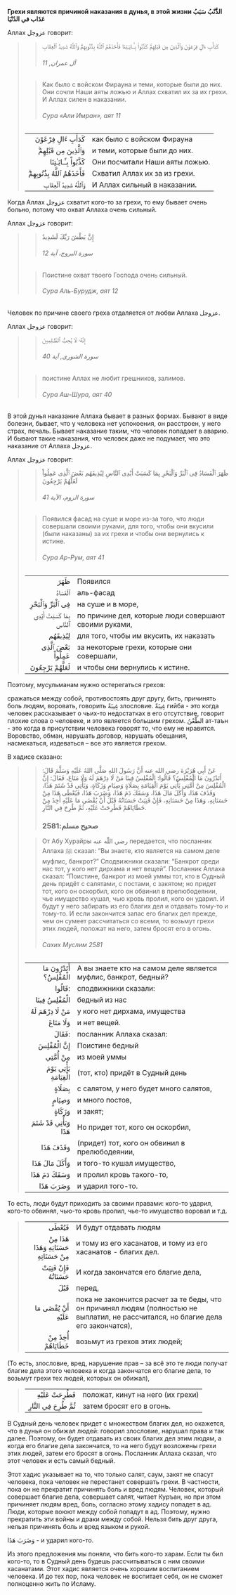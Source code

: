 **Грехи являются причиной наказания в дунья, в этой жизни الذَّنْبُ سَبَبُ عَذَاب في الدُنْيَا**

Аллах عزوجل говорит:

>> كَدَأْبِ ءَالِ فِرْعَوْنَ وَٱلَّذِينَ مِن قَبْلِهِمْ‌ۚ كَذَّبُواْ بِـَٔـايَـٰتِنَا فَأَخَذَهُمُ ٱللَّهُ بِذُنُوبِهِمْ‌ۗ وَٱللَّهُ شَدِيدُ ٱلْعِقَابِ
>>
>> ###### آل عمران, 11
>
>> Как было с войском Фирауна и теми, которые были до них. Они сочли Наши аяты ложью и Аллах схватил их за их грехи. И Аллах силен в наказании.
>>
>> ###### Сура «Али Имран», аят 11
>
> |                 |                   |
> | --------------: | :---------------- |
> | كَدَأْبِ ءَالِ فِرْعَوْنَ | как было с войском Фирауна |
> | وَٱلَّذِينَ مِن قَبْلِهِمْ‌ۚ | и теми, которые были до них. |
> | كَذَّبُواْ بِـَٔـايَـٰتِنَا | Они посчитали Наши аяты ложью. |
> | فَأَخَذَهُمُ ٱللَّهُ بِذُنُوبِهِمْ‌ۗ | Схватил Аллах их за из грехи. |
> | وَٱللَّهُ شَدِيدُ ٱلْعِقَابِ | И Аллах сильный в наказании. |

Когда Аллах عزوجل схватит кого-то за грехи, то ему бывает очень больно,
потому что охват Аллаха очень сильный.
  
Аллах عزوجل говорит:
>> إِنَّ بَطْشَ رَبِّكَ لَشَدِيدٌ
>>
>> ###### سورة البروج، آية 12
>
>> Поистине охват твоего Господа очень сильный.
>>
>> ###### Сура Аль-Бурудж, аят 12
>

Человек по причине своего греха отдаляется от любви Аллаха عزوجل.

Аллах عزوجل говорит:
>> إِنَّهُۥ لَا يُحِبُّ ٱلظَّـٰلِمِينَ
>>
>> ###### سورة الشورى, آية 40
>
>> поистине Аллах не любит грешников, залимов.
>>
>> ###### Сура Аш-Шура, аят 40
>

В этой дунья наказание Аллаха бывает в разных формах. Бывают в виде
болезни, бывает, что у человека нет успокоения, он расстроен, у него
страх, печаль. Бывает наказание таким, что человек попадает в аварию. И
бывают такие наказания, что человек даже не подумает, что это наказание
от Аллаха عزوجل. 

Аллах عزوجل говорит:
>> ظَهَرَ ٱلْفَسَادُ فِى ٱلْبَرِّ وَٱلْبَحْرِ بِمَا كَسَبَتْ أَيْدِى ٱلنَّاسِ لِيُذِيقَهُم بَعْضَ ٱلَّذِى عَمِلُواْ لَعَلَّهُمْ يَرْجِعُونَ
>>
>> ###### سورة الروم، الآية 41
>
>> Появился фасад на суше и море из-за того, что люди совершали своими руками, для того, чтобы они вкусили (были наказаны) за их грехи и чтобы они вернулись к истине.
>>
>> ###### Сура Ар-Рум, аят 41
>
> |                 |                   |
> | --------------: | :---------------- |
> | ظَهَرَ | Появился |
> | ٱلْفَسَادُ | аль-фасад |
> | فِى ٱلْبَرِّ وَٱلْبَحْرِ | на суше и в море, |
> | بِمَا كَسَبَتْ أَيْدِى ٱلنَّاسِ | по причине дел, которые люди совершают своими руками, |
> | لِيُذِيقَهُم | для того, чтобы им вкусить, их наказать |
> | بَعْضَ ٱلَّذِى عَمِلُواْ | за некоторые грехи, которые они совершали, |
> | لَعَلَّهُمْ يَرْجِعُونَ | и чтобы они вернулись к истине. |

Поэтому, мусульманам нужно остерегаться грехов: 

сражаться между собой, противостоять друг другу, бить, причинять боль
людям, воровать, говорить غِيبَةٌ злословие. غِيبَةٌ гийба - это когда человек
рассказывает о чьих-то недостатках в его отсутствие, говорит плохие
слова о человеке, и это является большим грехом. الطَّعْنُ ат-таън - это
когда в присутствии человека говорят то, что ему не нравится. Воровство,
обман, нарушать договор, нарушать обещания, насмехаться, издеваться –
все это является грехом. 


В хадисе сказано:
>> عَنْ أَبِي هُرَيْرَةَ رضي الله عنه أَنَّ رَسُولَ اللهِ صَلَّى اللهُ عَلَيْهِ وَسَلَّمَ قَالَ: أَتَدْرُونَ مَا الْمُفْلِسُ؟ قَالُوا: الْمُفْلِسُ فِينَا مَنْ لَا دِرْهَمَ لَهُ وَلَا مَتَاعَ، فَقَالَ: إِنَّ الْمُفْلِسَ مِنْ أُمَّتِي يَأْتِي يَوْمَ الْقِيَامَةِ بِصَلَاةٍ وَصِيَامٍ وَزَكَاةٍ، وَيَأْتِي قَدْ شَتَمَ هَذَا، وَقَذَفَ هَذَا، وَأَكَلَ مَالَ هَذَا، وَسَفَكَ دَمَ هَذَا، وَضَرَبَ هَذَا، فَيُعْطَى هَذَا مِنْ حَسَنَاتِهِ، وَهَذَا مِنْ حَسَنَاتِهِ، فَإِنْ فَنِيَتْ حَسَنَاتُهُ قَبْلَ أَنْ يُقْضَى مَا عَلَيْهِ أُخِذَ مِنْ خَطَايَاهُمْ فَطُرِحَتْ عَلَيْهِ، ثُمَّ طُرِحَ فِي النَّارِ.
>>
>> ### صحیح مسلم:2581
>
>> От Абу Хурайры رضي اللّٰه عنه передается, что посланник Аллаха ﷺ сказал:
>> “Вы знаете, кто является на самом деле муфлис, банкрот?”
>> Сподвижники сказали: “Банкрот среди нас тот, у кого нет дирхама и нет вещей”.
>> Посланник Аллаха сказал: “Поистине, банкрот из моей уммы тот, кто в Судный день придёт с салятами, с постами, с закятом; но придет тот, кого он оскорбил, кого он обвинил в прелюбодеянии, чье имущество кушал, чью кровь пролил, кого он ударил.
>> И будут у него забирать из его благих дел и отдавать тому-то и тому-то. И если закончится запас его благих дел прежде, чем он сумеет рассчитаться со всеми, то возьмут грехи этих людей, положат на него, затем бросят его в огонь.
>>
>> ###### Сахих Муслим 2581
>
> |                 |                   |
> | --------------: | :---------------- |
> | أَتَدْرُونَ مَا الْمُفْلِسُ؟ | А вы знаете кто на самом деле является муфлис, банкрот, бедный? |
> | قَالُوا: | сподвижники сказали: |
> | الْمُفْلِسُ فِينَا | бедный из нас |
> | مَنْ لَا دِرْهَمَ لَهُ | у кого нет дирхама, имущества |
> | وَلَا مَتَاعَ | и нет вещей. |
> | فَقَالَ: | посланник Аллаха сказал: |
> | إِنَّ الْمُفْلِسَ | Поистине бедный |
> | مِنْ أُمَّتِي | из моей уммы |
> | يَأْتِي يَوْمَ الْقِيَامَةِ | (тот, кто) придёт в Судный день |
> | بِصَلَاةٍ | с салятом, у него будет много салятов, |
> | وَصِيَامٍ | и много постов, |
> | وَزَكَاةٍ | и закят; |
> | وَيَأْتِي قَدْ شَتَمَ هَذَا | Но придет тот, кого он оскорбил, |
> | وَقَذَفَ هَذَا | (придет) тот, кого он обвинил в прелюбодеянии, |
> | وَأَكَلَ مَالَ هَذَا | и того-то кушал имущество, |
> | وَسَفَكَ دَمَ هَذَا | и пролил кровь такого-то, |
> | وَضَرَبَ هَذَا | и ударил того-то. |

То есть, люди будут приходить за своими правами: кого-то ударил, кого-то
обвинял, чью-то кровь пролил, чье-то имущество воровал и т.д.

> |                 |                   |
> | --------------: | :---------------- |
> | فَيُعْطَى | И будут отдавать людям |
> | هَذَا مِنْ حَسَنَاتِهِ وَهَذَا مِنْ حَسَنَاتِهِ | и тому из его хасанатов, и тому из его хасанатов - благих дел. |
> | فَإِنْ فَنِيَتْ حَسَنَاتُهُ | И когда закончатся его благие дела, |
> | قَبْلَ | перед, |
> | أَنْ يُقْضَى مَا عَلَيْهِ | пока не закончится расчет за те беды, что он причинял людям (полностью не выплатил, не рассчитался, но благие дела его закончатся), |
> | أُخِذَ مِنْ خَطَايَاهُمْ | возьмут из грехов этих людей; |

(То есть, злословие, вред, нарушение прав – за всё это те люди получат
благие дела этого человека и когда закончатся его благие дела, то
возьмут грехи тех людей, которых он обижал),
> |                 |                   |
> | --------------: | :---------------- |
> | فَطُرِحَتْ عَلَيْهِ | положат, кинут на него (их грехи) |
> | ثُمَّ طُرِحَ فِي النَّارِ | затем бросят его в огонь. |

В Судный день человек придет с множеством благих дел, но окажется, что в
дунья он обижал людей: говорил злословие, нарушал права и так далее.
Поэтому, он будет отдавать из своих благих дел этим людям, а когда его
благие дела закончатся, то на него будут возложены грехи этих людей,
затем его бросят в огонь. Посланник Аллаха сказал, что этот человек и
есть самый бедный. 

Этот хадис указывает на то, что только салят, саум, закят не спасут
человека, пока человек не перестанет совершать грехи. В частности, пока
он не прекратит причинять боль и вред людям. Человек, который совершает
благие дела, совершает салят, читает Куръан, но при этом причиняет людям
вред, боль, согласно этому хадису попадет в ад. Люди, которые воюют
между собой попадут в ад. Поэтому, нужно прекратить эти войны и драки
между собой. Нельзя бить друг друга, нельзя причинять боль и вред языком
и рукой. 

وَضَرَبَ هَذَا - и ударил кого-то. 

Из этого предложения мы поняли, что бить кого-то харам. Если ты бил
кого-то, то в Судный день будешь рассчитываться с ним своими хасанатами.
Этот хадис является очень хорошим воспитанием человека. И до тех пор,
пока человек не воспитает себя, он не сможет полноценно жить по Исламу. 
